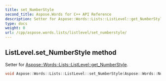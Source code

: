 ```yaml
---
title: set_NumberStyle
second_title: Aspose.Words for C++ API Reference
description: Setter for Aspose::Words::Lists::ListLevel::get_NumberStyle. 
type: docs
weight: 0
url: /cpp/aspose.words.lists/listlevel/set_numberstyle/
---
```

## ListLevel.set_NumberStyle method


Setter for [Aspose::Words::Lists::ListLevel::get_NumberStyle](./get_numberstyle/).

```cpp
void Aspose::Words::Lists::ListLevel::set_NumberStyle(Aspose::Words::NumberStyle value)
```


